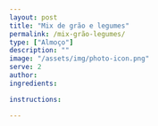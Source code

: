 ```yaml
---
layout: post
title: "Mix de grão e legumes"
permalink: /mix-grão-legumes/
type: ["Almoço"]
description: ""
image: "/assets/img/photo-icon.png"
serve: 2
author: 
ingredients:

instructions:

---
```


